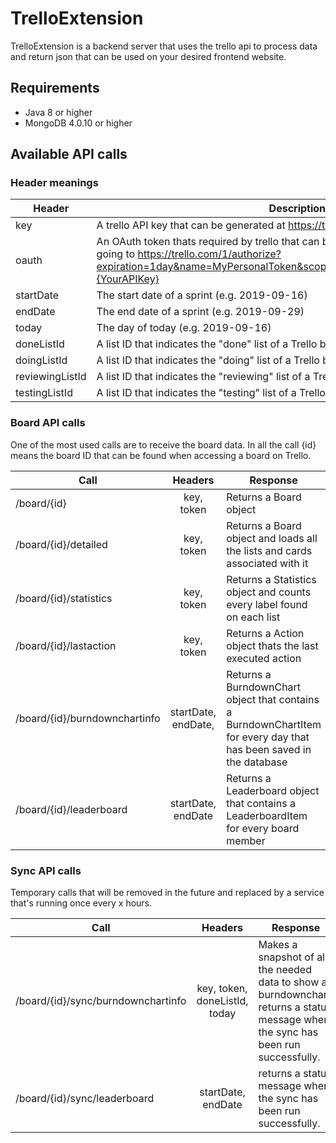 # TrelloExtension

TrelloExtension is a backend server that uses the trello api to process data and return json that can be used on your desired frontend website.

## Requirements

- Java 8 or higher
- MongoDB 4.0.10 or higher



## Available API calls

### Header meanings

| Header          | Description                                                  |
| --------------- | ------------------------------------------------------------ |
| key             | A trello API key that can be generated at https://trello.com/app-key |
| oauth           | An OAuth token thats required by trello that can be created by a trello user when going to https://trello.com/1/authorize?expiration=1day&name=MyPersonalToken&scope=read&response_type=token&key={YourAPIKey} |
| startDate       | The start date of a sprint (e.g. 2019-09-16)                 |
| endDate         | The end date of a sprint  (e.g. 2019-09-29)                  |
| today           | The day of today (e.g. 2019-09-16)                           |
| doneListId      | A list ID that indicates the "done" list of a Trello board this is provided by Trello |
| doingListId     | A list ID that indicates the "doing" list of a Trello board this is provided by Trello |
| reviewingListId | A list ID that indicates the "reviewing" list of a Trello board this is provided by Trello |
| testingListId   | A list ID that indicates the "testing" list of a Trello board this is provided by Trello |



### Board API calls

One of the most used calls are to receive the board data. In all the call {id} means the board ID that can be found when accessing a board on Trello.

| Call                          |       Headers       | Response                                                     |
| ----------------------------- | :-----------------: | ------------------------------------------------------------ |
| /board/{id}                   |     key, token      | Returns a Board object                                       |
| /board/{id}/detailed          |     key, token      | Returns a Board object and loads all the lists and cards associated with it |
| /board/{id}/statistics        |     key, token      | Returns a Statistics object and counts every label found on each list |
| /board/{id}/lastaction        |     key, token      | Returns a Action object thats the last executed action       |
| /board/{id}/burndownchartinfo | startDate, endDate, | Returns a BurndownChart object that contains a BurndownChartItem for every day that has been saved in the database |
| /board/{id}/leaderboard       | startDate, endDate  | Returns a Leaderboard object that contains a LeaderboardItem for every board member |



### Sync API calls

Temporary calls that will be removed in the future and replaced by a service that's running once every x hours.

| Call                               |            Headers            | Response                                                     |
| ---------------------------------- | :---------------------------: | ------------------------------------------------------------ |
| /board/{id}/sync/burndownchartinfo | key, token, doneListId, today | Makes a snapshot of all the needed data to show a burndownchart, returns a status message when the sync has been run successfully. |
| /board/{id}/sync/leaderboard       |      startDate, endDate       | returns a status message when the sync has been run successfully. |